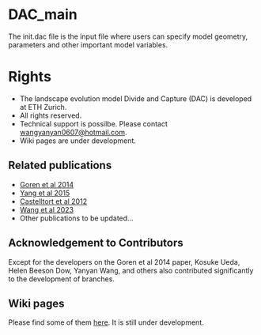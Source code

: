 # DAC_main
The init.dac file is the input file where users can specify model geometry, parameters and other important model variables. 


# Rights
+ The landscape evolution model Divide and Capture (DAC) is developed at ETH Zurich. 
+ All rights reserved.
+ Technical support is possilbe. Please contact wangyanyan0607@hotmail.com.
+ Wiki pages are under development.

## Related publications
+ [Goren et al 2014](https://www.dropbox.com/sh/vhak8c4o6rvhg58/AAB7G-TQitpBSJxS3--FB92Ia?dl=0)
+ [Yang et al 2015](https://www.nature.com/articles/nature14354)
+ [Castelltort et al 2012](https://www.nature.com/articles/ngeo1582)
+ [Wang et al 2023](https://agupubs.onlinelibrary.wiley.com/doi/full/10.1029/2022JF007001)
+ Other publications to be updated...

## Acknowledgement to Contributors
Except for the developers on the Goren et al 2014 paper, Kosuke Ueda, Helen Beeson Dow, Yanyan Wang, and others also contributed significantly to the development of branches. 

## Wiki pages
Please find some of them [here](https://github.com/yanyanwangesd/DAC_versions/wiki). It is still under development. 


